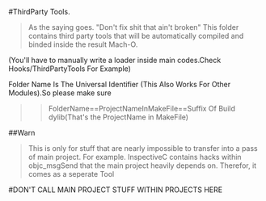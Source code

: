 #ThirdParty Tools.
>As the saying goes. "Don't fix shit that ain't broken"
This folder contains third party tools that will be automatically compiled and binded inside the result Mach-O.

(You'll have to manually write a loader inside main codes.Check Hooks/ThirdPartyTools For Example)

Folder Name Is The Universal Identifier (This Also Works For Other Modules).So please make sure
>>FolderName==ProjectNameInMakeFile==Suffix Of Build dylib(That's the ProjectName in MakeFile)

##Warn
>This is only for stuff that are nearly impossible to transfer into a pass of main project.
>For example. InspectiveC contains hacks within objc_msgSend that the main project heavily depends on.
>Therefor, it comes as a seperate Tool

#DON'T CALL MAIN PROJECT STUFF WITHIN PROJECTS HERE
